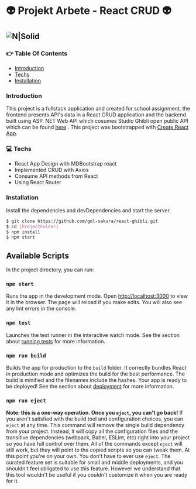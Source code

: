 #  👽 Projekt Arbete - React CRUD 👽
![N|Solid](https://image.freepik.com/free-vector/woman-coming-other-woman-with-ideas-project_74855-11211.jpg)
---
### 👉 **Table Of Contents**
 * [Introduction](#introduction)
 * [Techs](#techs)
 * [Installation](#installation)
### **Introduction**
This project is a fullstack application and created for school assignment, the frontend presents API's data in a React CRUD application and the backend built using ASP. NET Web API which cosumes Studio Ghibli open public API which can be found [here](https://ghibliapi.herokuapp.com) .
This project was bootstrapped with [Create React App](https://github.com/facebook/create-react-app).
### 💻 **Techs**
  - React App Design with MDBootstrap react
  - Implemented CRUD with Axios
  - Consume API methods from React
  - Using React Router 
### Installation
Install the dependencies and devDependencies and start the server.
```sh
$ git clone https://github.com/gol-sakura/react-ghibli.git
$ cd [ProjectFolder]
$ npm install
$ npm start
```
## Available Scripts
In the project directory, you can run:
### `npm start`
Runs the app in the development mode.
Open [http://localhost:3000](http://localhost:3000) to view it in the browser.
The page will reload if you make edits.
You will also see any lint errors in the console.
### `npm test`
Launches the test runner in the interactive watch mode.
See the section about [running tests](https://facebook.github.io/create-react-app/docs/running-tests) for more information.
### `npm run build`
Builds the app for production to the `build` folder.
It correctly bundles React in production mode and optimizes the build for the best performance.
The build is minified and the filenames include the hashes.
Your app is ready to be deployed!
See the section about [deployment](https://facebook.github.io/create-react-app/docs/deployment) for more information.
### `npm run eject`
**Note: this is a one-way operation. Once you `eject`, you can't go back!**
If you aren't satisfied with the build tool and configuration choices, you can `eject` at any time. This command will remove the single build dependency from your project.
Instead, it will copy all the configuration files and the transitive dependencies (webpack, Babel, ESLint, etc) right into your project so you have full control over them. All of the commands except `eject` will still work, but they will point to the copied scripts so you can tweak them. At this point you're on your own.
You don't have to ever use `eject`. The curated feature set is suitable for small and middle deployments, and you shouldn't feel obligated to use this feature. However we understand that this tool wouldn't be useful if you couldn't customize it when you are ready for it.
